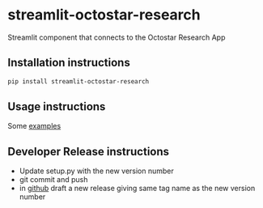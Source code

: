 # streamlit-octostar-research

Streamlit component that connects to the Octostar Research App

## Installation instructions

```sh
pip install streamlit-octostar-research
```

## Usage instructions

Some [examples](examples)

## Developer Release instructions

- Update setup.py with the new version number
- git commit and push
- in [github](https://github.com/Octostarco/streamlit-octostar-research/releases) draft a new release giving same tag name as the new version number
